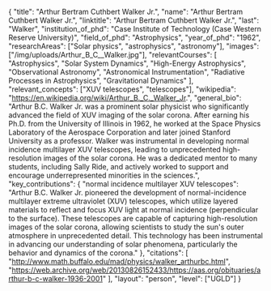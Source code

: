{
  "title": "Arthur Bertram Cuthbert Walker Jr.",
  "name": "Arthur Bertram Cuthbert Walker Jr.",
  "linktitle": "Arthur Bertram Cuthbert Walker Jr.",
  "last": "Walker",
  "institution_of_phd": "Case Institute of Technology (Case Western Reserve University)",
  "field_of_phd": "Astrophysics",
  "year_of_phd": "1962",
  "researchAreas": ["Solar physics", "astrophysics", "astronomy"],
  "images": ["/img/uploads/Arthur_B_C__Walker.jpg"],
  "relevantCourses": [
    "Astrophysics",
    "Solar System Dynamics",
    "High-Energy Astrophysics",
    "Observational Astronomy",
    "Astronomical Instrumentation",
    "Radiative Processes in Astrophysics",
    "Gravitational Dynamics"
  ],
  "relevant_concepts": ["XUV telescopes", "telescopes"],
  "wikipedia": "https://en.wikipedia.org/wiki/Arthur_B._C._Walker_Jr.",
  "general_bio": "Arthur B.C. Walker Jr. was a prominent solar physicist who significantly advanced the field of XUV imaging of the solar corona. After earning his Ph.D. from the University of Illinois in 1962, he worked at the Space Physics Laboratory of the Aerospace Corporation and later joined Stanford University as a professor. Walker was instrumental in developing normal incidence multilayer XUV telescopes, leading to unprecedented high-resolution images of the solar corona. He was a dedicated mentor to many students, including Sally Ride, and actively worked to support and encourage underrepresented minorities in the sciences.",
  "key_contributions": {
    "normal incidence multilayer XUV telescopes": "Arthur B.C. Walker Jr. pioneered the development of normal-incidence multilayer extreme ultraviolet (XUV) telescopes, which utilize layered materials to reflect and focus XUV light at normal incidence (perpendicular to the surface). These telescopes are capable of capturing high-resolution images of the solar corona, allowing scientists to study the sun's outer atmosphere in unprecedented detail. This technology has been instrumental in advancing our understanding of solar phenomena, particularly the behavior and dynamics of the corona."
  },
  "citations": [
    "http://www.math.buffalo.edu/mad/physics/walker_arthurbc.html",
    "https://web.archive.org/web/20130826152433/https://aas.org/obituaries/arthur-b-c-walker-1936-2001"
  ],
  "layout": "person",
  "level": ["UGLD"]
}
